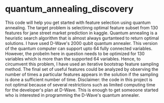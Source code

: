 # quantum_annealing_discovery
This code will help you get started with feature selection using quantum annealing. The target problem is selectinng optimal feature subset from 130 features for jane street market prediction in kaggle. Quantum annealing is a heuristic search algorithm that is almost always gurtanteed to return optimal solutions. I have used D-Wave's 2000 qubit quantum annealer. This version of the quantum computer can support upto 64 fully connected variables. However, the probelm here in question needs to be optimized for 130 variables which is more than the supported 64 variables. Hence, to circumvent this problem, I have used an iterative bootstrap feature sampling method. The final set of useful features could be analyzed by observing the number of times a particular features appears in the solution if the sampling is done a sufficient number of time. 
Disclaimer: the code in this project is not optimal because of several restrictions such as limited computing time for the developer's plan at D-Wave. This is enough to get someoone started who is interested in programming the D-Wave's quantum annealer. 
